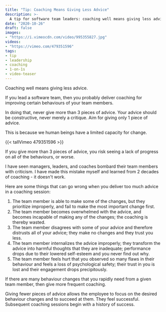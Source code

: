 ```yaml
---
title: "Tip: Coaching Means Giving Less Advice"
description: >-
  A tip for software team leaders: coaching well means giving less advice.
date: "2020-10-26"
draft: false
images:
- "https://i.vimeocdn.com/video/995355827.jpg"
videos:
- "https://vimeo.com/479351596"
tags:
- tip
- leadership
- coaching
- 1-on-1s
- video-teaser
---
```



Coaching well means giving less advice.

If you lead a software team, then you probably deliver coaching for improving
certain behaviours of your team members.

In doing that, never give more than 3 pieces of advice. Your advice should be
constructive, never merely a critique. Aim for giving only 1 piece of advice.

This is because we human beings have a limited capacity for change.

<!--more-->


{{< tallVimeo 479351596 >}}

If you give more than 3 pieces of advice, you risk seeing a lack of progress on
all of the behaviours, or worse.

I have seen managers, leaders, and coaches bombard their team members with
criticism. I have made this mistake myself and learned from 2 decades of
coaching - it doesn't work.

Here are some things that can go wrong when you deliver too much advice in a
coaching session:

1. The team member is able to make some of the changes, but they prioritize
   improperly, and fail to make the most important change first.
2. The team member becomes overwhelmed with the advice, and becomes incapable
   of making any of the changes; the coaching is thereby wasted.
3. The team member disagrees with some of your advice and therefore distrusts
   all of your advice; they make no changes and they trust you less.
4. The team member internalizes the advice improperly; they transform the
   advice into harmful thoughts that they are inadequate; performance drops
   due to their lowered self-esteem and you never find out why.
5. The team member feels hurt that you observed so many flaws in their
   behaviour and feels a loss of psychological safety; their trust in you is
   lost and their engagement drops precipitously.

If there are many behaviour changes that you rapidly need from a given team
member, then give more frequent coaching.

Giving fewer pieces of advice allows the employee to focus on the desired
behaviour changes and to succeed at them. They feel successful. Subsequent
coaching sessions begin with a history of success.

